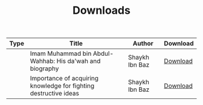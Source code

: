 ﻿---
title: Downloads
layout: page
active: downloads
permalink: /downloads/
---

<article class="post">
<table>
 <thead>
  <tr>
  <th>Type</th>
  <th>Title</th>
  <th>Author</th>
  <th>Download</th>
  </tr>
 </thead>
 <tbody>

 <tr>
  <td><i class="fas fa-file-pdf"></i></td>
  <td>Imam Muhammad bin Abdul-Wahhab: His da'wah and biography</td>
  <td>Shaykh Ibn Baz</td>
  <td><a class="button small icon solid fa-download" target="_blank" href="/pdf/al-wahhab.pdf">Download</a></td>
 </tr>

 <tr>
  <td><i class="fas fa-file-pdf"></i></td>
  <td>Importance of acquiring knowledge for fighting destructive ideas</td>
  <td>Shaykh Ibn Baz</td>
  <td><a class="button small icon solid fa-download" target="_blank" href="/pdf/binbaz-1.pdf">Download</a></td>
 </tr>

 </tbody>
</table>
</article>